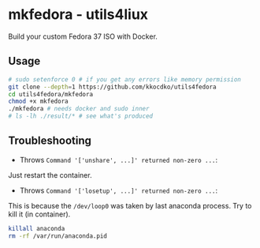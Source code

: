 # mkfedora - utils4liux

Build your custom Fedora 37 ISO with Docker.

## Usage

```sh
# sudo setenforce 0 # if you get any errors like memory permission
git clone --depth=1 https://github.com/kkocdko/utils4fedora
cd utils4fedora/mkfedora
chmod +x mkfedora
./mkfedora # needs docker and sudo inner
# ls -lh ./result/* # see what's produced
```

## Troubleshooting

- Throws `Command '['unshare', ...]' returned non-zero ...`:

Just restart the container.

- Throws `Command '['losetup', ...]' returned non-zero ...`:

This is because the `/dev/loop0` was taken by last anaconda process. Try to kill it (in container).

```sh
killall anaconda
rm -rf /var/run/anaconda.pid
```

<!--
-gnome-browser-connector
-fedora-chromium-config
-fedora-chromium-config-gnome
-fedora-repos-modular
-mozjs78

https://old.reddit.com/r/Fedora/comments/6gnwr5/reducing_idle_bandwidth_consumption_in_fedora/
https://utcc.utoronto.ca/~cks/space/blog/linux/FedoraDnfMakecacheOff
https://bugzilla.redhat.com/show_bug.cgi?id=1187111

```sh
rm -rf /tmp/lmc/* ; mkdir /tmp/lmc ; cd /tmp/lmc
cp /home/kkocdko/misc/code/utils4fedora/mkfedora/custom.test.ks .
docker kill mkfedora0 ; docker rm mkfedora0
docker run -it --network=host --privileged -v $(pwd):$(pwd) --name mkfedora0 mkfedora $(pwd)/custom.test.ks $(pwd)/result0 --make-iso --iso-only --compression zstd --compress-arg=-b --compress-arg=1M --compress-arg=-Xcompression-level --compress-arg=1
qemu-kvm -machine q35 -device qemu-xhci -device usb-tablet -cpu host -smp 2 -m 2G -cdrom /tmp/lmc/result0/boot.iso

docker cp mkfedora0:/fedora-kickstarts/mkfedora.ks ./mk.ks

LiveOS_rootfs

46.71 MB iwlax2xx-firmware
# noxattrs is not bootable
# --squashfs-only cause systemd-resolved failed
# --squashfs-only --anaconda-arg --compression lz4 --compress-arg=
# -processors 1
# -no-recovery -b 1M -Xdict-size 1M -Xbcj x86
# echo y | sudo docker container prune

sudo sh -c "systemctl kill docker && rm -rf /tmp/docker && systemctl start docker"
livemedia-creator --make-iso --no-virt --resultdir ./result --ks mkfedora.ks --logfile livemedia-creator.log --fs-label ultramarine-G-x86_64 --project 'Ultramarine Linux' --releasever 37 --release 1.0 --iso-only --iso-name aa.iso
livemedia-creator --make-tar --no-virt --resultdir build/image --ks build/docker-minimal-flattened.ks --logfile build/logs/livemedia-creator.log --fs-label ultramarine-D-x86_64 --project Ultramarine Linux --releasever 37 --isfinal --release 1.0 --variant docker-minimal --image-name ultramarine-docker.tar.xz --nomacboot

curl -o miniserve -L https://github.com/svenstaro/miniserve/releases/download/v0.22.0/miniserve-0.22.0-x86_64-unknown-linux-musl

```

rm -rf /etc/docker/daemon.json ; vi /etc/docker/daemon.json

```json
{
  "registry-mirrors": [
    "http://hub-mirror.c.163.com"
  ],
  "max-concurrent-downloads": 8
}
```

https://mirrors.fedoraproject.org/mirrorlist?repo=fedora-37&arch=x86_64

-->

